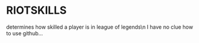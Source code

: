 # RIOTSKILLS
determines how skilled a player is in league of legends\n
I have no clue how to use github...
